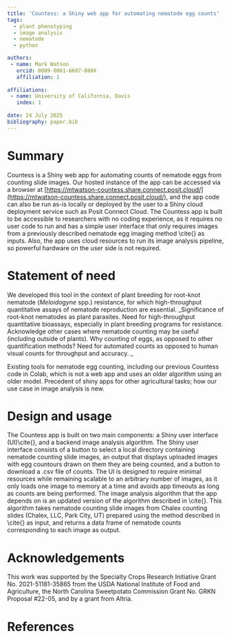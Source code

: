 ```yaml
---
title: 'Countess: a Shiny web app for automating nematode egg counts'
tags:
  - plant phenotyping
  - image analysis
  - nematode
  - python

authors:
 - name: Mark Watson
   orcid: 0009-0001-6607-880X
   affiliation: 1
 
affiliations:
 - name: University of California, Davis
   index: 1
   
date: 24 July 2025
bibliography: paper.bib
---
```

 
# Summary

Countess is a Shiny web app for automating counts of nematode eggs from counting slide images. Our hosted instance of the app can be accessed via a browser at [https://mtwatson-countess.share.connect.posit.cloud/](https://mtwatson-countess.share.connect.posit.cloud/), and the app code can also be run as-is locally or deployed by the user to a Shiny cloud deployment service such as Posit Connect Cloud. The Countess app is built to be accessible to researchers with no coding experience, as it requires no user code to run and has a simple user interface that only requires images from a previously described nematode egg imaging method \cite{} as inputs. Also, the app uses cloud resources to run its image analysis pipeline, so powerful hardware on the user side is not required.

# Statement of need

We developed this tool in the context of plant breeding for root-knot nematode (_Meloidogyne_ spp.) resistance, for which high-throughput quantitative assays of nematode reproduction are essential. _Significance of root-knot nematodes as plant parasites. Need for high-throughput quantitative bioassays, especially in plant breeding programs for resistance. Acknowledge other cases where nematode counting may be useful (including outside of plants). Why counting of eggs, as opposed to other quantification methods? Need for automated counts as opposed to human visual counts for throughput and accuracy. _

Existing tools for nematode egg counting, including our previous Countess code in Colab, which is not a web app and uses an older algorithm using an older model. Precedent of shiny apps for other agricultural tasks; how our use case in image analysis is new.

# Design and usage

The Countess app is built on two main components: a Shiny user interface (UI)\cite{}, and a backend image analysis algorithm. The Shiny user interface consists of a button to select a local directory containing nematode counting slide images, an output that displays uploaded images with egg countours drawn on them they are being counted, and a button to download a .csv file of counts. The UI is designed to require minimal resources while remaining scalable to an arbitrary number of images, as it only loads one image to memory at a time and avoids app timeouts as long as counts are being performed. The image analysis algorithm that the app depends on is an updated version of the algorithm described in \cite{}. This algorithm takes nematode counting slide images from Chalex counting slides (Chalex, LLC, Park City, UT) prepared using the method described in \cite{} as input, and returns a data frame of nematode counts corresponding to each image as output. 

# Acknowledgements

This work was supported by the Specialty Crops Research Initiative Grant No. 2021-51181-35865 from the USDA National Institute of Food and Agriculture, the North Carolina Sweetpotato Commission Grant No. GRKN Proposal #22-05, and by a grant from Altria.

# References
